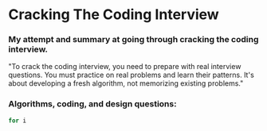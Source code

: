 # Cracking The Coding Interview
### My attempt and summary at going through cracking the coding interview.

"To crack the coding interview, you need to prepare with real interview questions. You must practice on
real problems and learn their patterns. It's about developing a fresh algorithm, not memorizing existing
problems."

### Algorithms, coding, and design questions:


```cpp
for i
```

